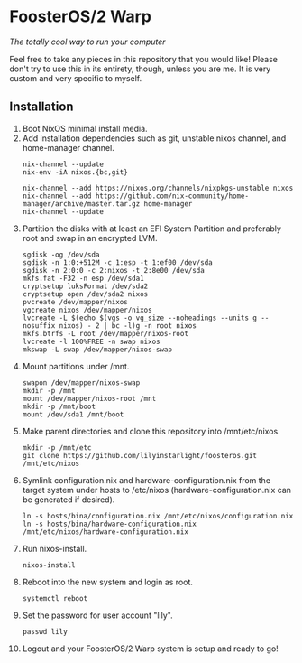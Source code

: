 # FoosterOS/2 Warp

_The totally cool way to run your computer_

Feel free to take any pieces in this repository that you would like! Please don't try to use this in its entirety, though, unless you are me. It is very custom and very specific to myself.


## Installation

1. Boot NixOS minimal install media.
2. Add installation dependencies such as git, unstable nixos channel, and home-manager channel.
    ```
    nix-channel --update
    nix-env -iA nixos.{bc,git}

    nix-channel --add https://nixos.org/channels/nixpkgs-unstable nixos
    nix-channel --add https://github.com/nix-community/home-manager/archive/master.tar.gz home-manager
    nix-channel --update
    ```
3. Partition the disks with at least an EFI System Partition and preferably root and swap in an encrypted LVM.
    ```
    sgdisk -og /dev/sda
    sgdisk -n 1:0:+512M -c 1:esp -t 1:ef00 /dev/sda
    sgdisk -n 2:0:0 -c 2:nixos -t 2:8e00 /dev/sda
    mkfs.fat -F32 -n esp /dev/sda1
    cryptsetup luksFormat /dev/sda2
    cryptsetup open /dev/sda2 nixos
    pvcreate /dev/mapper/nixos
    vgcreate nixos /dev/mapper/nixos
    lvcreate -L $(echo $(vgs -o vg_size --noheadings --units g --nosuffix nixos) - 2 | bc -l)g -n root nixos
    mkfs.btrfs -L root /dev/mapper/nixos-root
    lvcreate -l 100%FREE -n swap nixos
    mkswap -L swap /dev/mapper/nixos-swap
    ```
4. Mount partitions under /mnt.
    ```
    swapon /dev/mapper/nixos-swap
    mkdir -p /mnt
    mount /dev/mapper/nixos-root /mnt
    mkdir -p /mnt/boot
    mount /dev/sda1 /mnt/boot
    ```
5. Make parent directories and clone this repository into /mnt/etc/nixos.
    ```
    mkdir -p /mnt/etc
    git clone https://github.com/lilyinstarlight/foosteros.git /mnt/etc/nixos
    ```
6. Symlink configuration.nix and hardware-configuration.nix from the target system under hosts to /etc/nixos (hardware-configuration.nix can be generated if desired).
    ```
    ln -s hosts/bina/configuration.nix /mnt/etc/nixos/configuration.nix
    ln -s hosts/bina/hardware-configuration.nix /mnt/etc/nixos/hardware-configuration.nix
    ```
7. Run nixos-install.
    ```
    nixos-install
    ```
8. Reboot into the new system and login as root.
    ```
    systemctl reboot
    ```
9. Set the password for user account "lily".
    ```
    passwd lily
    ```
10. Logout and your FoosterOS/2 Warp system is setup and ready to go!
